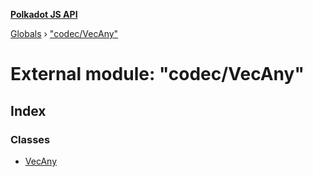 **[Polkadot JS API](../README.md)**

[Globals](../globals.md) › [&quot;codec/VecAny&quot;](_codec_vecany_.md)

# External module: "codec/VecAny"

## Index

### Classes

* [VecAny](../classes/_codec_vecany_.vecany.md)